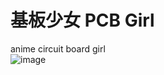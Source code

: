 # 基板少女 PCB Girl  
anime circuit board girl  
![image](https://github.com/LZH-ang/PCB-Girl/blob/main/IMG%26VIDIO/Snipaste_2022-07-14_12-03-47.png)  
